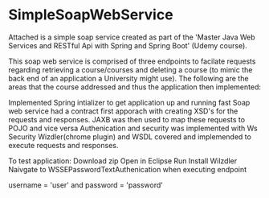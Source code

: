 # SimpleSoapWebService

Attached is a simple soap service created as part of the 'Master Java Web Services and RESTful Api with Spring and Spring Boot' (Udemy course).

This soap web service is comprised of three endpoints to facilate requests regarding retrieving a course/courses and deleting a course (to mimic the back end of an application a University might use). The following are the areas that the course addressed and thus the application then implemented:

Implemented Spring intializer to get application up and running fast
Soap web service had a contract first apporach with creating XSD's for the requests and responses. 
JAXB was then used to map these requests to POJO and vice versa
Authenication and security was implemented with Ws Security
Wizdler(chrome plugin) and WSDL covered and implemended to execute requests and responses.

To test application:
Download zip
Open in Eclipse
Run
Install Wilzdler
Naivgate to WSSEPasswordTextAuthenication when executing endpoint

username = 'user' and password = 'password'


